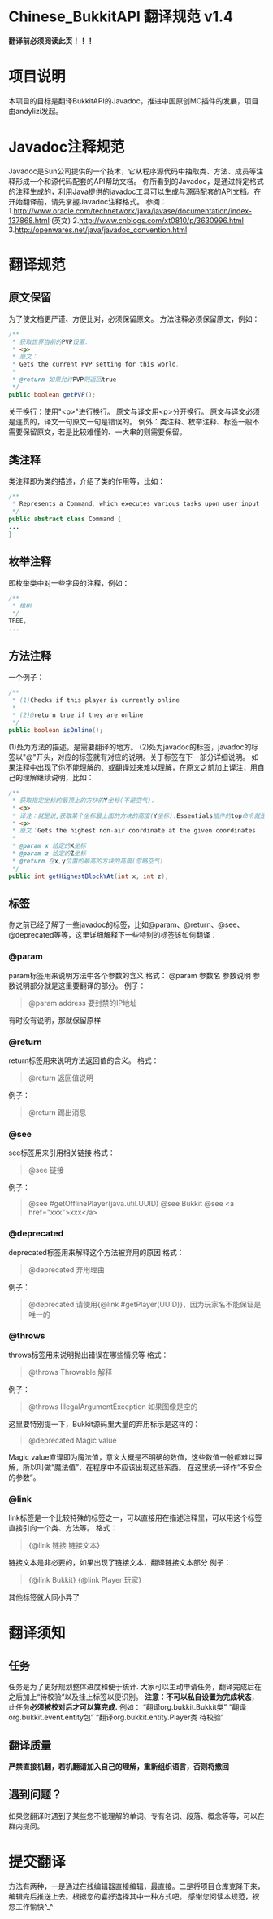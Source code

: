 # Chinese_BukkitAPI 翻译规范 v1.4
__翻译前必须阅读此页！！！__
# 项目说明
本项目的目标是翻译BukkitAPI的Javadoc，推进中国原创MC插件的发展，项目由andylizi发起。
# Javadoc注释规范
Javadoc是Sun公司提供的一个技术，它从程序源代码中抽取类、方法、成员等注释形成一个和源代码配套的API帮助文档。
你所看到的Javadoc，是通过特定格式的注释生成的，利用Java提供的javadoc工具可以生成与源码配套的API文档。在开始翻译前，请先掌握Javadoc注释格式。
参阅：
1.http://www.oracle.com/technetwork/java/javase/documentation/index-137868.html (英文)
2.http://www.cnblogs.com/xt0810/p/3630996.html
3.http://openwares.net/java/javadoc_convention.html
# 翻译规范
## 原文保留
为了使文档更严谨、方便比对，必须保留原文。
方法注释必须保留原文，例如：
```java
/**
 * 获取世界当前的PVP设置.
 * <p>
 * 原文：
 * Gets the current PVP setting for this world.
 *
 * @return 如果允许PVP则返回true
 */
public boolean getPVP();
```
关于换行：使用"&lt;p&gt;"进行换行。
原文与译文用&lt;p&gt;分开换行。
原文与译文必须是连贯的，译文一句原文一句是错误的。
例外：类注释、枚举注释、标签一般不需要保留原文，若是比较难懂的、一大串的则需要保留。
## 类注释
类注释即为类的描述，介绍了类的作用等，比如：
```java
/**
 * Represents a Command, which executes various tasks upon user input
 */
public abstract class Command {
...
}
```
## 枚举注释
即枚举类中对一些字段的注释，例如：
```java
/**
 * 橡树
 */
TREE,
...
```
## 方法注释
一个例子：
```java
/**
 * (1)Checks if this player is currently online
 *
 * (2)@return true if they are online
 */
public boolean isOnline();
```
(1)处为方法的描述，是需要翻译的地方。
(2)处为javadoc的标签，javadoc的标签以"@"开头，对应的标签就有对应的说明。关于标签在下一部分详细说明。
如果注释中出现了你不能理解的、或翻译过来难以理解，在原文之前加上译注，用自己的理解继续说明，比如：
```java
/**
 * 获取指定坐标的最顶上的方块的Y坐标(不是空气).
 * <p>
 * 译注：就是说,获取某个坐标最上面的方块的高度(Y坐标).Essentials插件的top命令就是这个原理.
 * <p>
 * 原文：Gets the highest non-air coordinate at the given coordinates
 *
 * @param x 给定的X坐标
 * @param z 给定的Z坐标
 * @return 在x,y位置的最高的方块的高度(忽略空气)
 */
public int getHighestBlockYAt(int x, int z);
```
## 标签
你之前已经了解了一些javadoc的标签，比如@param、@return、@see、@deprecated等等，这里详细解释下一些特别的标签该如何翻译：
### @param
param标签用来说明方法中各个参数的含义
格式：
@param 参数名 参数说明
参数说明部分就是这里要翻译的部分。
例子：
> @param address 要封禁的IP地址

有时没有说明，那就保留原样
### @return
return标签用来说明方法返回值的含义。
格式：
> @return 返回值说明

例子：
> @return 踢出消息

### @see
see标签用来引用相关链接
格式：
> @see 链接

例子：
> @see #getOfflinePlayer(java.util.UUID)
> @see Bukkit
> @see &lt;a href="xxx"&gt;xxx&lt;/a&gt;

### @deprecated
deprecated标签用来解释这个方法被弃用的原因
格式：
> @deprecated 弃用理由

例子：
> @deprecated 请使用{@link #getPlayer(UUID)}，因为玩家名不能保证是唯一的

### @throws
throws标签用来说明抛出错误在哪些情况等
格式：
> @throws Throwable 解释

例子：
> @throws IllegalArgumentException 如果图像是空的

这里要特别提一下，Bukkit源码里大量的弃用标示是这样的：
> @deprecated Magic value

Magic value直译即为魔法值，意义大概是不明确的数值，这些数值一般都难以理解，所以叫做“魔法值”，在程序中不应该出现这些东西。
在这里统一译作“不安全的参数”。
### @link
link标签是一个比较特殊的标签之一，可以直接用在描述注释里，可以用这个标签直接引向一个类、方法等。
格式：
> {@link 链接 链接文本}

链接文本是非必要的，如果出现了链接文本，翻译链接文本部分
例子：
> {@link Bukkit}
> {@link Player 玩家}

其他标签就大同小异了
# 翻译须知
## 任务
任务是为了更好规划整体进度和便于统计.
大家可以主动申请任务，翻译完成后在之后加上“待校验”以及挂上标签以便识别。
**注意：不可以私自设置为完成状态**，此任务**必须被校对后才可以算完成.**
例如：
“翻译org.bukkit.Bukkit类”
“翻译org.bukkit.event.entity包”
“翻译org.bukkit.entity.Player类 待校验”
## 翻译质量
**严禁直接机翻，若机翻请加入自己的理解，重新组织语言，否则将撤回**
## 遇到问题？
如果您翻译时遇到了某些您不能理解的单词、专有名词、段落、概念等等，可以在群内提问。
# 提交翻译
方法有两种，一是通过在线编辑器直接编辑，最直接。二是将项目仓库克隆下来，编辑完后推送上去。根据您的喜好选择其中一种方式吧。
感谢您阅读本规范，祝您工作愉快^_^